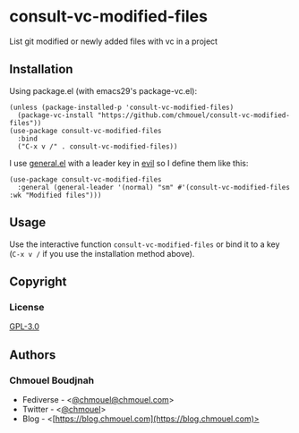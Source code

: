# consult-vc-modified-files

List git modified or newly added files with vc in a project

## Installation

Using package.el (with emacs29's package-vc.el):

```elisp
(unless (package-installed-p 'consult-vc-modified-files)
  (package-vc-install "https://github.com/chmouel/consult-vc-modified-files"))
(use-package consult-vc-modified-files
  :bind
  ("C-x v /" . consult-vc-modified-files))
```

I use [general.el](https://github.com/noctuid/general.el) with a leader key in [evil](https://evil.readthedocs.io/en/latest/overview.html#) so I define them like this:


```elisp
(use-package consult-vc-modified-files
  :general (general-leader '(normal) "sm" #'(consult-vc-modified-files :wk "Modified files")))
```

## Usage

Use the interactive function `consult-vc-modified-files` or bind it to a key
(`C-x v /` if you use the installation method above).

## Copyright

### License

[GPL-3.0](./LICENSE)

## Authors

### Chmouel Boudjnah

- Fediverse - <[@chmouel@chmouel.com](https://fosstodon.org/@chmouel)>
- Twitter - <[@chmouel](https://twitter.com/chmouel)>
- Blog - <[https://blog.chmouel.com](https://blog.chmouel.com)>
